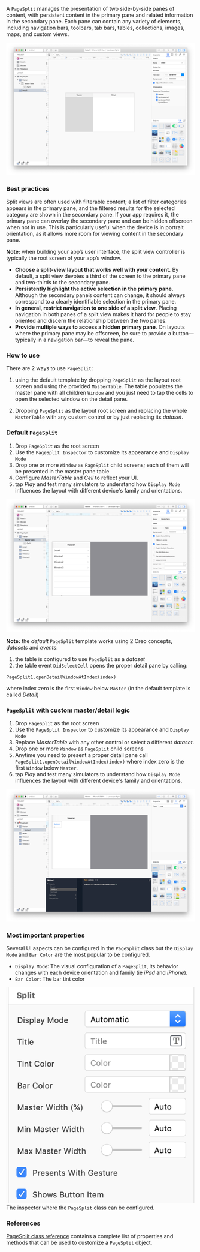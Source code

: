 A `PageSplit` manages the presentation of two side-by-side panes of content, with persistent content in the primary pane and related information in the secondary pane. Each pane can contain any variety of elements, including navigation bars, toolbars, tab bars, tables, collections, images, maps, and custom views.

![PageSplit](../images/creo/PageSplit_main.png)

### Best practices
Split views are often used with filterable content; a list of filter categories appears in the primary pane, and the filtered results for the selected category are shown in the secondary pane. If your app requires it, the primary pane can overlay the secondary pane and can be hidden offscreen when not in use. This is particularly useful when the device is in portrait orientation, as it allows more room for viewing content in the secondary pane.

**Note:** when building your app’s user interface, the split view controller is typically the root screen of your app’s window.

* **Choose a split-view layout that works well with your content.** By default, a split view devotes a third of the screen to the primary pane and two-thirds to the secondary pane.
* **Persistently highlight the active selection in the primary pane.** Although the secondary pane’s content can change, it should always correspond to a clearly identifiable selection in the primary pane.
* **In general, restrict navigation to one side of a split view**. Placing navigation in both panes of a split view makes it hard for people to stay oriented and discern the relationship between the two panes.
* **Provide multiple ways to access a hidden primary pane**. On layouts where the primary pane may be offscreen, be sure to provide a button—typically in a navigation bar—to reveal the pane.

### How to use
There are 2 ways to use `PageSplit`:
1. using the default template by dropping `PageSplit` as the layout root screen and using the provided `MasterTable`. The table populates the master pane with all children `Window` and you just need to tap the cells to open the selected window on the detail pane.

1. Dropping `PageSplit` as the layout root screen and replacing the whole `MasterTable` with any custom control or by just replacing its _dataset_.

### Default `PageSplit`
1. Drop `PageSplit` as the root screen
1. Use the `PageSplit Inspector` to customize its appearance and `Display Mode`
1. Drop one or more `Window` as `PageSplit` child screens; each of them will be presented in the master pane table
1. Configure _MasterTable_ and _Cell_ to reflect your UI.
1. tap _Play_ and test many simulators to understand how `Display Mode` influences the layout with different device's family and orientations.

![PageSplit default](../images/creo/PageSplit2.png)

**Note:** the *default* `PageSplit` template works using 2 Creo concepts, _datasets_ and _events_:
1. the table is configured to use `PageSplit` as a _dataset_
1. the table event `DidSelectCell` opens the proper detail pane by calling:
```
PageSplit1.openDetailWindowAtIndex(index)
```
where index zero is the first `Window` below `Master` (in the default template is called _Detail_)

### `PageSplit` with custom master/detail logic
1. Drop `PageSplit` as the root screen
1. Use the `PageSplit Inspector` to customize its appearance and `Display Mode`
1. Replace _MasterTable_ with any other control or select a different _dataset_.
1. Drop one or more `Window` as `PageSplit` child screens
1. Anytime you need to present a proper detail pane call `PageSplit1.openDetailWindowAtIndex(index)` where index zero is the first `Window` below `Master`.
1. tap _Play_ and test many simulators to understand how `Display Mode` influences the layout with different device's family and orientations.

![PageSplit custom](../images/creo/PageSplit3.png)

### Most important properties
Several UI aspects can be configured in the `PageSplit` class but the `Display Mode` and `Bar Color` are the most popular to be configured.
- `Display Mode`: The visual configuration of a `PageSplit`, its behavior changes with each device orientation and family (ie _iPad_ and _iPhone_).
- `Bar Color`: The bar tint color

![PageSplit inspector](../images/creo/PageSplit_inspector.png)
The inspector where the `PageSplit` class can be configured.

### References
[PageSplit class reference](../classes/PageSplit.html) contains a complete list of properties and methods that can be used to customize a `PageSplit` object.
